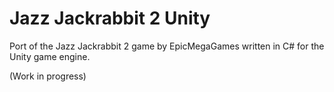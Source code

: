 # Jazz Jackrabbit 2 Unity

Port of the Jazz Jackrabbit 2 game by EpicMegaGames written in C# for the Unity game engine.

(Work in progress)
